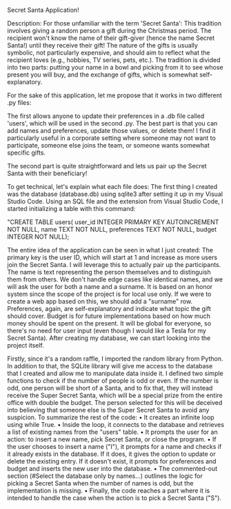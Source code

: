 Secret Santa Application!

Description: For those unfamiliar with the term 'Secret Santa': This tradition involves giving a random person a gift during the Christmas period. The recipient won't know the name of their gift-giver (hence the name Secret Santa!) until they receive their gift! The nature of the gifts is usually symbolic, not particularly expensive, and should aim to reflect what the recipient loves (e.g., hobbies, TV series, pets, etc.). The tradition is divided into two parts: putting your name in a bowl and picking from it to see whose present you will buy, and the exchange of gifts, which is somewhat self-explanatory.

For the sake of this application, let me propose that it works in two different .py files:

The first allows anyone to update their preferences in a .db file called 'users', which will be used in the second .py. The best part is that you can add names and preferences, update those values, or delete them! I find it particularly useful in a corporate setting where someone may not want to participate, someone else joins the team, or someone wants somewhat specific gifts.

The second part is quite straightforward and lets us pair up the Secret Santa with their beneficiary!

To get technical, let's explain what each file does: The first thing I created was the database (database.db) using sqlite3 after setting it up in my Visual Studio Code. Using an SQL file and the extension from Visual Studio Code, I started initializing a table with this command:

"CREATE TABLE users(
user_id INTEGER PRIMARY KEY AUTOINCREMENT NOT NULL,
name TEXT NOT NULL,
preferences TEXT NOT NULL,
budget INTEGER NOT NULL);

The entire idea of the application can be seen in what I just created: The primary key is the user ID, which will start at 1 and increase as more users join the Secret Santa. I will leverage this to actually pair up the participants. The name is text representing the person themselves and to distinguish them from others. We don't handle edge cases like identical names, and we will ask the user for both a name and a surname. It is based on an honor system since the scope of the project is for local use only. If we were to create a web app based on this, we should add a "surname" row. Preferences, again, are self-explanatory and indicate what topic the gift should cover. Budget is for future implementations based on how much money should be spent on the present. It will be global for everyone, so there's no need for user input (even though I would like a Tesla for my Secret Santa). After creating my database, we can start looking into the project itself.

Firstly, since it's a random raffle, I imported the random library from Python. In addition to that, the SQLite library will give me access to the database that I created and allow me to manipulate data inside it. I defined two simple functions to check if the number of people is odd or even. If the number is odd, one person will be short of a Santa, and to fix that, they will instead receive the Super Secret Santa, which will be a special prize from the entire office with double the budget. The person selected for this will be deceived into believing that someone else is the Super Secret Santa to avoid any suspicion. To summarize the rest of the code:
• It creates an infinite loop using while True.
• Inside the loop, it connects to the database and retrieves a list of existing names from the "users" table.
• It prompts the user for an action: to insert a new name, pick Secret Santa, or close the program. • If the user chooses to insert a name ("I"), it prompts for a name and checks if it already exists in the database. If it does, it gives the option to update or delete the existing entry. If it doesn't exist, it prompts for preferences and budget and inserts the new user into the database.
• The commented-out section (#Select the database only by names...) outlines the logic for picking a Secret Santa when the number of names is odd, but the implementation is missing.
• Finally, the code reaches a part where it is intended to handle the case when the action is to pick a Secret Santa ("S").
